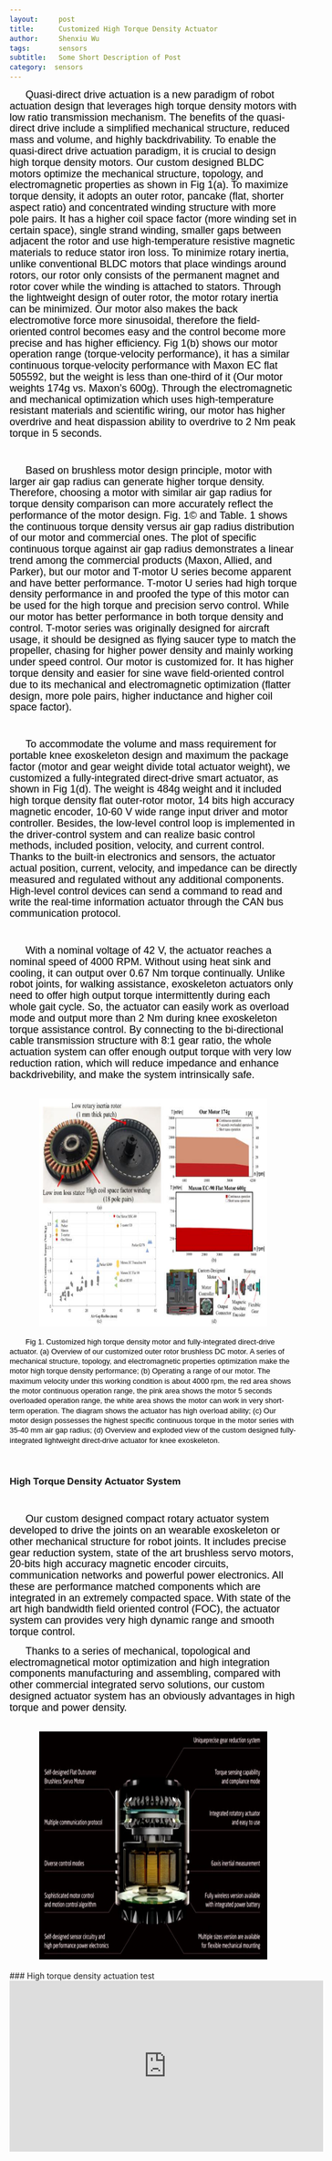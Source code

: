 ```yaml
---
layout:     post
title:      Customized High Torque Density Actuator 
author:     Shenxiu Wu
tags: 		sensors
subtitle:  	Some Short Description of Post
category:  sensors
---
```

<!-- Start Writing Below in Markdown -->

<p style="text-indent:2em"><font face="Arial" color = "black" size="4" style="line-height: 1.1">
Quasi-direct drive actuation is a new paradigm of robot actuation design that leverages high torque density motors with low ratio transmission mechanism. The benefits of the quasi-direct drive include a simplified mechanical structure, reduced mass and volume, and highly backdrivability. To enable the quasi-direct drive actuation paradigm, it is crucial to design high torque density motors. Our custom designed BLDC motors optimize the mechanical structure, topology, and electromagnetic properties as shown in Fig 1(a). To maximize torque density, it adopts an outer rotor, pancake (flat, shorter aspect ratio) and concentrated winding structure with more pole pairs. It has a higher coil space factor (more winding set in certain space), single strand winding, smaller gaps between adjacent the rotor and use high-temperature resistive magnetic materials to reduce stator iron loss. To minimize rotary inertia, unlike conventional BLDC motors that place windings around rotors, our rotor only consists of the permanent magnet and rotor cover while the winding is attached to stators. Through the lightweight design of outer rotor, the motor rotary inertia can be minimized. Our motor also makes the back electromotive force more sinusoidal, therefore the field-oriented control becomes easy and the control become more precise and has higher efficiency. Fig 1(b) shows our motor operation range (torque-velocity performance), it has a similar continuous torque-velocity performance with Maxon EC flat 505592, but the weight is less than one-third of it (Our motor weights 174g vs. Maxon’s 600g). Through the electromagnetic and mechanical optimization which uses high-temperature resistant materials and scientific wiring, our motor has higher overdrive and heat dispassion ability to overdrive to 2 Nm peak torque in 5 seconds. </font></p>
<br>
<p style="text-indent:2em"><font face="Arial" color = "black" size="4" style="line-height: 1.1">
Based on brushless motor design principle, motor with larger air gap radius can generate higher torque density. Therefore, choosing a motor with similar air gap radius for torque density comparison can more accurately reflect the performance of the motor design. Fig. 1© and Table. 1 shows the continuous torque density versus air gap radius distribution of our motor and commercial ones. The plot of specific continuous torque against air gap radius demonstrates a linear trend among the commercial products (Maxon, Allied, and Parker), but our motor and T-motor U series become apparent and have better performance. T-motor U series had high torque density performance in and proofed the type of this motor can be used for the high torque and precision servo control. While our motor has better performance in both torque density and control. T-motor series was originally designed for aircraft usage, it should be designed as flying saucer type to match the propeller, chasing for higher power density and mainly working under speed control. Our motor is customized for. It has higher torque density and easier for sine wave field-oriented control due to its mechanical and electromagnetic optimization (flatter design, more pole pairs, higher inductance and higher coil space factor).</font></p>
<br>
<p style="text-indent:2em"><font face="Arial" color = "black" size="4" style="line-height: 1.1">
To accommodate the volume and mass requirement for portable knee exoskeleton design and maximum the package factor (motor and gear weight divide total actuator weight), we customized a fully-integrated direct-drive smart actuator, as shown in Fig 1(d). The weight is 484g weight and it included high torque density flat outer-rotor motor, 14 bits high accuracy magnetic encoder, 10-60 V wide range input driver and motor controller. Besides, the low-level control loop is implemented in the driver-control system and can realize basic control methods, included position, velocity, and current control. Thanks to the built-in electronics and sensors, the actuator actual position, current, velocity, and impedance can be directly measured and regulated without any additional components. High-level control devices can send a command to read and write the real-time information actuator through the CAN bus communication protocol. </font></p>
<br>
<p style="text-indent:2em"><font face="Arial" color = "black" size="4" style="line-height: 1.1">
With a nominal voltage of 42 V, the actuator reaches a nominal speed of 4000 RPM. Without using heat sink and cooling, it can output over 0.67 Nm torque continually. Unlike robot joints, for walking assistance, exoskeleton actuators only need to offer high output torque intermittently during each whole gait cycle. So, the actuator can easily work as overload mode and output more than 2 Nm during knee exoskeleton torque assistance control. By connecting to the bi-directional cable transmission structure with 8:1 gear ratio, the whole actuation system can offer enough output torque with very low reduction ration, which will reduce impedance and enhance backdrivebility, and make the system intrinsically safe. </font></p>
<br>

<div align="center"><img width="400" height="400" src="/images/toolbox/actuators/motor_2.jpg"></div>
<p style="text-indent:2em"><font face="Arial" color = "black" size="2" style="line-height: 1.1">
Fig 1. Customized high torque density motor and fully-integrated direct-drive actuator. (a) Overview of our customized outer rotor brushless DC motor. A series of mechanical structure, topology, and electromagnetic properties optimization make the motor high torque density performance; (b) Operating a range of our motor. The maximum velocity under this working condition is about 4000 rpm, the red area shows the motor continuous operation range, the pink area shows the motor 5 seconds overloaded operation range, the white area shows the motor can work in very short-term operation. The diagram shows the actuator has high overload ability; (c) Our motor design possesses the highest specific continuous torque in the motor series with 35-40 mm air gap radius; (d) Overview and exploded view of the custom designed fully-integrated lightweight direct-drive actuator for knee exoskeleton.</font></p>

<br>

### High Torque Density Actuator System
<br>
<p style="text-indent:2em"><font face="Arial" color = "black" size="4" style="line-height: 1.1">
Our custom designed compact rotary actuator system developed to drive the joints on an wearable exoskeleton or other mechanical structure for robot joints. It includes precise gear reduction system, state of the art brushless servo motors, 20-bits high accuracy magnetic encoder circuits, communication networks and powerful power electronics. All these are performance matched components which are integrated in an extremely compacted space. With state of the art high bandwidth field oriented control (FOC), the actuator system can provides very high dynamic range and smooth torque control.</font></p>
 
<p style="text-indent:2em"><font face="Arial" color = "black" size="4" style="line-height: 1.1">
Thanks to a series of mechanical, topological and electromagnetical motor optimization and high integration components manufacturing and assembling, compared with other commercial integrated servo solutions, our custom designed actuator system has an obviously advantages in high torque and power density.</font></p>
<br>
<div align="center"><img width="400" height="400" src="/images/toolbox/actuators/motor_3.jpg"></div>


<!--<img align="right" src="/images/toolbox/sensors/IMU.jpg"/>-->
<!--An IMU is a specific type of sensor that measures angular rate-->

<!--<div align="center"><img width="150" height="150" src="/images/wireless IMU.jpg"></div>-->
<!--
![wireless IMU](/images/wireless IMU.jpg)
-->
<!--
<div style="text-align: center"> 
<img src="/images/wireless IMU.jpg"/> 
</div>
-->

<br>
### High torque density actuation test
<br>
<div align="center">
<iframe width="550" height="300"  src="https://www.youtube.com/embed/hh9O8kyhsyU" frameborder="0" allow="autoplay; encrypted-media" allowfullscreen> </iframe>
</div>
<br><br>
<!--
Some of the information contained in this web site includes intellectual property covered by both issued and pending patent applications. It is intended solely for research, educational and scholarly purposes by not-for-profit research organizations. If you have interest in specific technologies for commercial applications, please contact us [here](/contact.html).
-->

